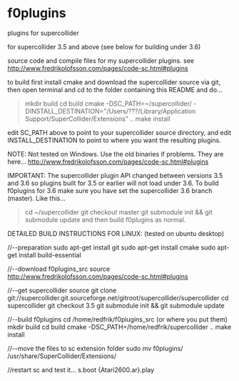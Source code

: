 # f0plugins
plugins for supercollider



for supercollider 3.5 and above (see below for building under 3.6)

source code and compile files for my supercollider plugins.
see http://www.fredrikolofsson.com/pages/code-sc.html#plugins

to build first install cmake and download the supercollider source via git,
then open terminal and cd to the folder containing this README and do...

> mkdir build
> cd build
> cmake -DSC_PATH=~/supercollider/ -DINSTALL_DESTINATION="/Users/???/Library/Application Support/SuperCollider/Extensions" ..
> make install

edit SC_PATH above to point to your supercollider source directory,
and edit INSTALL_DESTINATION to point to where you want the resulting plugins.


NOTE:
Not tested on Windows. Use the old binaries if problems. They are here...
http://www.fredrikolofsson.com/pages/code-sc.html#plugins


IMPORTANT: The supercollider plugin API changed between versions 3.5 and 3.6 so plugins built for 3.5 or earlier will not load under 3.6.
To build f0plugins for 3.6 make sure you have set the supercollider 3.6 branch (master). Like this...
> cd ~/supercollider
> git checkout master
> git submodule init && git submodule update
and then build f0plugins as normal.








DETAILED BUILD INSTRUCTIONS FOR LINUX:
(tested on ubuntu desktop)

//--preparation
sudo apt-get install git
sudo apt-get install cmake
sudo apt-get install build-essential

//--download f0plugins_src source
http://www.fredrikolofsson.com/pages/code-sc.html#plugins

//--get supercollider source
git clone git://supercollider.git.sourceforge.net/gitroot/supercollider/supercollider
cd supercollider
git checkout 3.5
git submodule init && git submodule update

//--build f0plugins
cd /home/redfrik/f0plugins_src	(or where you put them)
mkdir build
cd build
cmake -DSC_PATH=/home/redfrik/supercollider ..
make install

//--move the files to sc extension folder
sudo mv f0plugins/ /usr/share/SuperCollider/Extensions/

//restart sc and test it...
s.boot
{Atari2600.ar}.play

